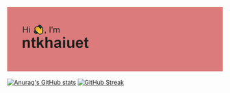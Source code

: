 [![MasterHead](header.png)](https://github.com/ntkhaiuet)

[![Anurag's GitHub stats](https://github-readme-stats.vercel.app/api?username=ntkhaiuet&count_private=true&show_icons=true&theme=dracula)](https://github.com/anuraghazra/github-readme-stats) [![GitHub Streak](http://github-readme-streak-stats.herokuapp.com?user=ntkhaiuet&theme=dracula&hide_border=true)](https://git.io/streak-stats)

